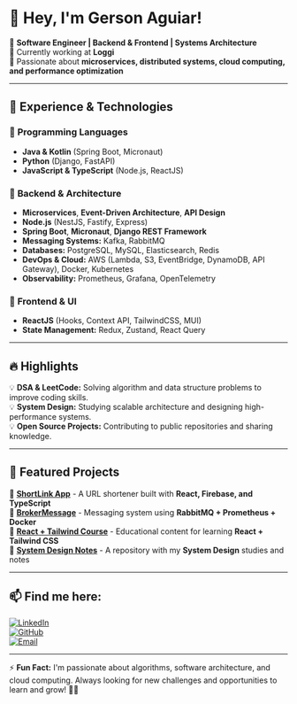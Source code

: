 # 👋 Hey, I'm Gerson Aguiar!

🎯 **Software Engineer | Backend & Frontend | Systems Architecture**  
📍 Currently working at **Loggi**  
🚀 Passionate about **microservices, distributed systems, cloud computing, and performance optimization**  

---

## 🚀 **Experience & Technologies**
### 🔹 **Programming Languages**
- **Java & Kotlin** (Spring Boot, Micronaut)
- **Python** (Django, FastAPI)
- **JavaScript & TypeScript** (Node.js, ReactJS)

### 🔹 **Backend & Architecture**
- **Microservices**, **Event-Driven Architecture**, **API Design**
- **Node.js** (NestJS, Fastify, Express)
- **Spring Boot**, **Micronaut**, **Django REST Framework**
- **Messaging Systems:** Kafka, RabbitMQ
- **Databases:** PostgreSQL, MySQL, Elasticsearch, Redis
- **DevOps & Cloud:** AWS (Lambda, S3, EventBridge, DynamoDB, API Gateway), Docker, Kubernetes
- **Observability:** Prometheus, Grafana, OpenTelemetry

### 🔹 **Frontend & UI**
- **ReactJS** (Hooks, Context API, TailwindCSS, MUI)
- **State Management:** Redux, Zustand, React Query

---

## 🔥 **Highlights**
💡 **DSA & LeetCode:** Solving algorithm and data structure problems to improve coding skills.  
💡 **System Design:** Studying scalable architecture and designing high-performance systems.  
💡 **Open Source Projects:** Contributing to public repositories and sharing knowledge.  

---

## 📌 **Featured Projects**
🔗 [**ShortLink App**](https://github.com/gerson-aguiar/shortlink) - A URL shortener built with **React, Firebase, and TypeScript**  
🔗 [**BrokerMessage**](https://github.com/gerson-aguiar/brokermessage) - Messaging system using **RabbitMQ + Prometheus + Docker**  
🔗 [**React + Tailwind Course**](https://github.com/gerson-aguiar/react-tailwind-course) - Educational content for learning **React + Tailwind CSS**  
🔗 [**System Design Notes**](https://github.com/gerson-aguiar/system-design) - A repository with my **System Design** studies and notes  

---

## 📫 **Find me here:**
[![LinkedIn](https://img.shields.io/badge/LinkedIn--blue?style=for-the-badge&logo=linkedin)](https://www.linkedin.com/in/gersonaguiar)  
[![GitHub](https://img.shields.io/badge/GitHub--black?style=for-the-badge&logo=github)](https://github.com/gerson-aguiar)  
[![Email](https://img.shields.io/badge/Email--red?style=for-the-badge&logo=gmail)](mailto:gerson.aguiar.dev@gmail.com)  

---

⚡ **Fun Fact:** I'm passionate about algorithms, software architecture, and cloud computing. Always looking for new challenges and opportunities to learn and grow! 🚀🔥  
